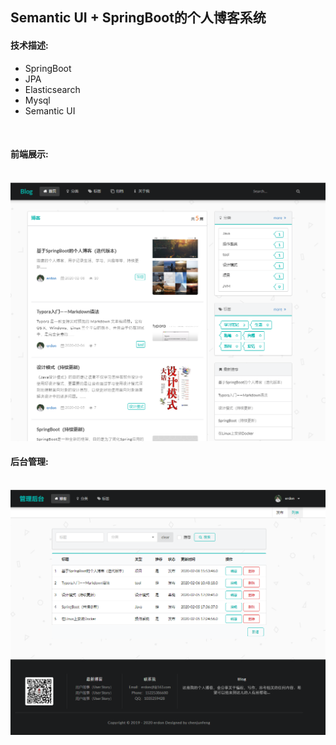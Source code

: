 ##            Semantic UI + SpringBoot的个人博客系统

#### 技术描述:

- SpringBoot
- JPA
- Elasticsearch
- Mysql
- Semantic UI

​	  

####  前端展示:

​     ![blog前端展示](https://github.com/erdon-star/MyBlog/blob/master/image/blog前台展示.jpg)



####  后台管理:

​	![blog后台管理](https://github.com/erdon-star/MyBlog/blob/master/image/blog后台管理.jpg)


